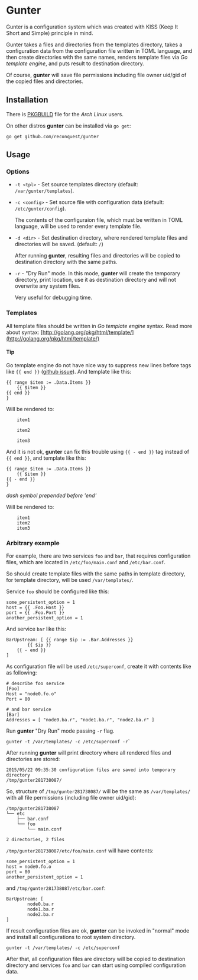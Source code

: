 # Gunter

Gunter is a configuration system which was created with KISS (Keep It
Short and Simple) principle in mind.

Gunter takes a files and directories from the templates directory, takes a
configuration data from the configuration file written in TOML language,
and then create directories with the same names, renders template files via *Go
template engine*, and puts result to destination directory.

Of course, **gunter** will save file permissions including file owner uid/gid of
the copied files and directories.

## Installation

There is
[PKGBUILD](https://raw.githubusercontent.com/reconquest/gunter/pkgbuild/PKGBUILD)
file for the *Arch Linux* users.

On other distros **gunter** can be installed via `go get`:

```
go get github.com/reconquest/gunter
```

## Usage

### Options

- `-t <tpl>` - Set source templates directory (default:
    `/var/gunter/templates`).

- `-c <config>` - Set source file with configuration data (default:
    `/etc/gunter/config`).

    The contents of the configuraion file, which must be written in TOML
    language, will be used to render every template file.

- `-d <dir>` - Set destination directory, where rendered template files and
    directories will be saved. (default: `/`)

    After running **gunter**, resulting files and directories will be copied
    to destination directory with the same paths.

- `-r` - "Dry Run" mode. In this mode, **gunter** will create the temporary
    directory, print location, use it as destination directory and will not
    overwrite any system files.

    Very useful for debugging time.

### Templates

All template files should be written in *Go template engine* syntax.
Read more about syntax:
[http://golang.org/pkg/html/template/](http://golang.org/pkg/html/template/)

#### Tip

Go template engine do not have nice way to suppress new lines before
tags like `{{ end }}`
([github issue](https://github.com/golang/go/issues/9969)).
And template like this:
```
{{ range $item := .Data.Items }}
	{{ $item }}
{{ end }}
}
```

Will be rendered to:
```
	item1

	item2

	item3
```

And it is not ok, **gunter** can fix this trouble using
`{{ - end }}` tag instead of `{{ end }}`, and template like this:
```
{{ range $item := .Data.Items }}
	{{ $item }}
{{ - end }}
}
```
*dash symbol prepended before 'end'*

Will be rendered to:
```
	item1
	item2
	item3
```

### Arbitrary example

For example, there are two services `foo` and `bar`, that requires
configuration files, which are located in `/etc/foo/main.conf` and
`/etc/bar.conf`.

So should create template files with the same paths in template directory, for
template directory, will be used `/var/templates/`.

Service `foo` should be configured like this:
```
some_persistent_option = 1
host = {{ .Foo.Host }}
port = {{ .Foo.Port }}
another_persistent_option = 1
```

And service `bar` like this:
```
BarUpstream: [ {{ range $ip := .Bar.Addresses }}
        {{ $ip }}
    {{ - end }}
]
```

As configuration file will be used `/etc/superconf`, create it with contents
like as following:
```
# describe foo service
[Foo]
Host = "node0.fo.o"
Port = 80

# and bar service
[Bar]
Addresses = [ "node0.ba.r", "node1.ba.r", "node2.ba.r" ]
```

Run **gunter** "Dry Run" mode passing `-r` flag.
```
gunter -t /var/templates/ -c /etc/superconf -r`
```

After running **gunter** will print directory where all rendered files and
directories are stored:
```
2015/05/22 09:35:30 configuration files are saved into temporary directory
/tmp/gunter281738087/
```

So, structure of `/tmp/gunter281738087/` will be the same as `/var/templates/`
with all file permissions (including file owner uid/gid):

```
/tmp/gunter281738087
└── etc
    ├── bar.conf
    └── foo
        └── main.conf

2 directories, 2 files
```

`/tmp/gunter281738087/etc/foo/main.conf` will have contents:
```
some_persistent_option = 1
host = node0.fo.o
port = 80
another_persistent_option = 1
```

and `/tmp/gunter281738087/etc/bar.conf`:
```
BarUpstream: [
        node0.ba.r
        node1.ba.r
        node2.ba.r
]
```

If result configuration files are ok, **gunter** can be invoked in "normal"
mode and install all configurations to root system directory.
```
gunter -t /var/templates/ -c /etc/superconf
```

After that, all configuration files are directory will be copied to
destination directory and services `foo` and `bar` can start using compiled
configuration data.
